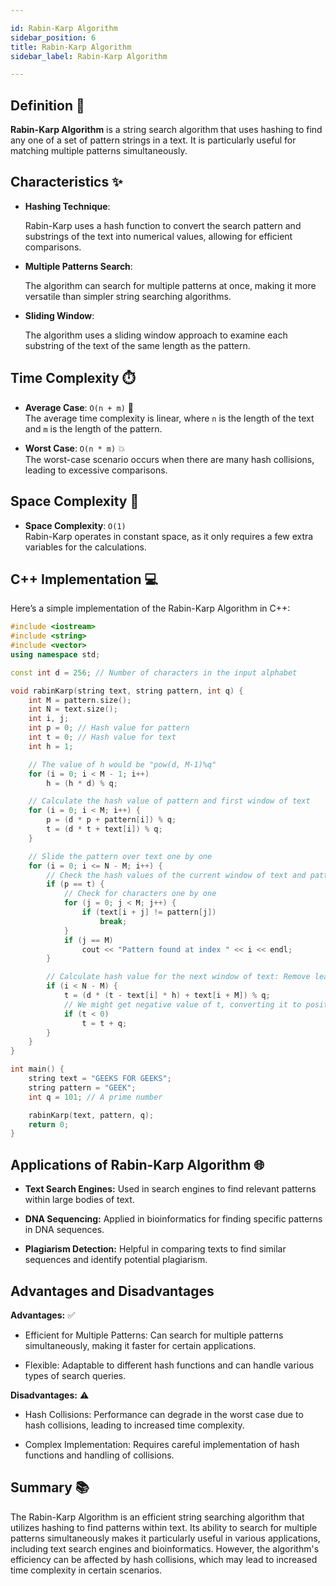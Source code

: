 ```yaml
---

id: Rabin-Karp Algorithm
sidebar_position: 6  
title: Rabin-Karp Algorithm
sidebar_label: Rabin-Karp Algorithm 

---
```


## Definition 📖

**Rabin-Karp Algorithm** is a string search algorithm that uses hashing to find any one of a set of pattern strings in a text. It is particularly useful for matching multiple patterns simultaneously.

## Characteristics ✨

- **Hashing Technique**:

   Rabin-Karp uses a hash function to convert the search pattern and substrings of the text into numerical values, allowing for efficient comparisons.

- **Multiple Patterns Search**:

   The algorithm can search for multiple patterns at once, making it more versatile than simpler string searching algorithms.

- **Sliding Window**:

   The algorithm uses a sliding window approach to examine each substring of the text of the same length as the pattern.

## Time Complexity ⏱️

- **Average Case**: `O(n + m)` 🌟  
  The average time complexity is linear, where `n` is the length of the text and `m` is the length of the pattern.

- **Worst Case**: `O(n * m)` 💥  
  The worst-case scenario occurs when there are many hash collisions, leading to excessive comparisons.

## Space Complexity 💾

- **Space Complexity**: `O(1)`  
  Rabin-Karp operates in constant space, as it only requires a few extra variables for the calculations.

## C++ Implementation 💻

Here’s a simple implementation of the Rabin-Karp Algorithm in C++:

```cpp
#include <iostream>
#include <string>
#include <vector>
using namespace std;

const int d = 256; // Number of characters in the input alphabet

void rabinKarp(string text, string pattern, int q) {
    int M = pattern.size();
    int N = text.size();
    int i, j;
    int p = 0; // Hash value for pattern
    int t = 0; // Hash value for text
    int h = 1;

    // The value of h would be "pow(d, M-1)%q"
    for (i = 0; i < M - 1; i++)
        h = (h * d) % q;

    // Calculate the hash value of pattern and first window of text
    for (i = 0; i < M; i++) {
        p = (d * p + pattern[i]) % q;
        t = (d * t + text[i]) % q;
    }

    // Slide the pattern over text one by one
    for (i = 0; i <= N - M; i++) {
        // Check the hash values of the current window of text and pattern
        if (p == t) {
            // Check for characters one by one
            for (j = 0; j < M; j++) {
                if (text[i + j] != pattern[j])
                    break;
            }
            if (j == M)
                cout << "Pattern found at index " << i << endl;
        }

        // Calculate hash value for the next window of text: Remove leading digit and add trailing digit
        if (i < N - M) {
            t = (d * (t - text[i] * h) + text[i + M]) % q;
            // We might get negative value of t, converting it to positive
            if (t < 0)
                t = t + q;
        }
    }
}

int main() {
    string text = "GEEKS FOR GEEKS";
    string pattern = "GEEK";
    int q = 101; // A prime number

    rabinKarp(text, pattern, q);
    return 0;
}
```
## Applications of Rabin-Karp Algorithm 🌐
- **Text Search Engines:**
      Used in search engines to find relevant patterns within large bodies of text.

- **DNA Sequencing:**
      Applied in bioinformatics for finding specific patterns in DNA sequences.

- **Plagiarism Detection:**
      Helpful in comparing texts to find similar sequences and identify potential plagiarism.

## Advantages and Disadvantages
**Advantages:** ✅
- Efficient for Multiple Patterns:
    Can search for multiple patterns simultaneously, making it faster for certain applications.

- Flexible:
    Adaptable to different hash functions and can handle various types of search queries.

**Disadvantages:** ⚠️
- Hash Collisions:
    Performance can degrade in the worst case due to hash collisions, leading to increased time complexity.

- Complex Implementation:
    Requires careful implementation of hash functions and handling of collisions.

## Summary 📚
The Rabin-Karp Algorithm is an efficient string searching algorithm that utilizes hashing to find patterns within text. 
Its ability to search for multiple patterns simultaneously makes it particularly useful in various applications, including text search engines and bioinformatics. 
However, the algorithm's efficiency can be affected by hash collisions, which may lead to increased time complexity in certain scenarios.
